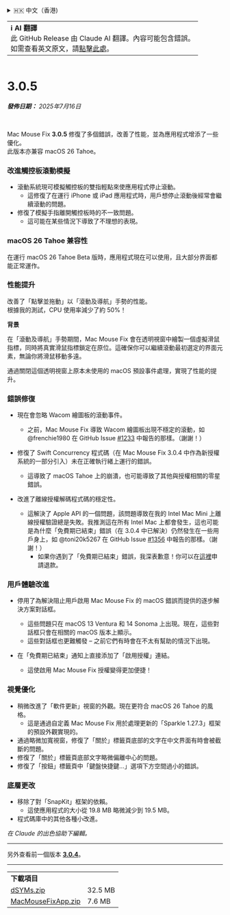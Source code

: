 <details>
<summary>🇭🇰 中文（香港)</summary>

[🇬🇧 English (GitHub Release)](https://github.com/noah-nuebling/mac-mouse-fix/releases/tag/3.0.5)\
[🇩🇪 Deutsch](https://redirect.macmousefix.com/?target=mmf-release&tag=3.0.5&locale=de)\
[🇻🇳 Tiếng Việt](https://redirect.macmousefix.com/?target=mmf-release&tag=3.0.5&locale=vi)\
[🇨🇳 中文 (简体)](https://redirect.macmousefix.com/?target=mmf-release&tag=3.0.5&locale=zh-Hans)\
[🇨🇳 中文 (繁體)](https://redirect.macmousefix.com/?target=mmf-release&tag=3.0.5&locale=zh-Hant)\
**🇭🇰 中文（香港)**\
[🇰🇷 한국어](https://redirect.macmousefix.com/?target=mmf-release&tag=3.0.5&locale=ko)\
[Help translate Mac Mouse Fix to different languages!](https://github.com/noah-nuebling/mac-mouse-fix/discussions/731)
</details>
<table align=><td>
<b>ℹ️ AI 翻譯</b><br>
此 GitHub Release 由 Claude AI 翻譯。內容可能包含錯誤。<br>
如需查看英文原文，請<a href="https://github.com/noah-nuebling/mac-mouse-fix/releases/tag/3.0.5">點擊此處</a>。
</td></table>

<table></table>

# 3.0.5
***發佈日期：** 2025年7月16日*

<br>

Mac Mouse Fix **3.0.5** 修復了多個錯誤，改善了性能，並為應用程式增添了一些優化。\
此版本亦兼容 macOS 26 Tahoe。

### 改進觸控板滾動模擬

- 滾動系統現可模擬觸控板的雙指輕點來使應用程式停止滾動。
    - 這修復了在運行 iPhone 或 iPad 應用程式時，用戶想停止滾動後經常會繼續滾動的問題。
- 修復了模擬手指離開觸控板時的不一致問題。
    - 這可能在某些情況下導致了不理想的表現。



### macOS 26 Tahoe 兼容性

在運行 macOS 26 Tahoe Beta 版時，應用程式現在可以使用，且大部分界面都能正常運作。



### 性能提升

改善了「點擊並拖動」以「滾動及導航」手勢的性能。\
根據我的測試，CPU 使用率減少了約 50%！

**背景**

在「滾動及導航」手勢期間，Mac Mouse Fix 會在透明視窗中繪製一個虛擬滑鼠指標，同時將真實滑鼠指標鎖定在原位。這確保你可以繼續滾動最初選定的界面元素，無論你將滑鼠移動多遠。

通過關閉這個透明視窗上原本未使用的 macOS 預設事件處理，實現了性能的提升。





### 錯誤修復

- 現在會忽略 Wacom 繪圖板的滾動事件。
    - 之前，Mac Mouse Fix 導致 Wacom 繪圖板出現不穩定的滾動，如 @frenchie1980 在 GitHub Issue [#1233](https://github.com/noah-nuebling/mac-mouse-fix/issues/1233) 中報告的那樣。（謝謝！）
    
- 修復了 Swift Concurrency 程式碼（在 Mac Mouse Fix 3.0.4 中作為新授權系統的一部分引入）未在正確執行緒上運行的錯誤。
    - 這導致了 macOS Tahoe 上的崩潰，也可能導致了其他與授權相關的零星錯誤。
- 改進了離線授權解碼程式碼的穩定性。
    - 這解決了 Apple API 的一個問題，該問題導致在我的 Intel Mac Mini 上離線授權驗證總是失敗。我推測這在所有 Intel Mac 上都會發生，這也可能是為什麼「免費期已結束」錯誤（在 3.0.4 中已解決）仍然發生在一些用戶身上，如 @toni20k5267 在 GitHub Issue [#1356](https://github.com/noah-nuebling/mac-mouse-fix/issues/1356) 中報告的那樣。（謝謝！）
        - 如果你遇到了「免費期已結束」錯誤，我深表歉意！你可以在[這裡](https://redirect.macmousefix.com/?target=mmf-apply-for-refund&locale=zh-HK)申請退款。
     
     

### 用戶體驗改進

- 停用了為解決阻止用戶啟用 Mac Mouse Fix 的 macOS 錯誤而提供的逐步解決方案對話框。
    - 這些問題只在 macOS 13 Ventura 和 14 Sonoma 上出現。現在，這些對話框只會在相關的 macOS 版本上顯示。
    - 這些對話框也更難觸發 – 之前它們有時會在不太有幫助的情況下出現。
    
- 在「免費期已結束」通知上直接添加了「啟用授權」連結。
    - 這使啟用 Mac Mouse Fix 授權變得更加便捷！

### 視覺優化

- 稍微改進了「軟件更新」視窗的外觀。現在更符合 macOS 26 Tahoe 的風格。
    - 這是通過自定義 Mac Mouse Fix 用於處理更新的「Sparkle 1.27.3」框架的預設外觀實現的。
- 通過略微加寬視窗，修復了「關於」標籤頁底部的文字在中文界面有時會被截斷的問題。
- 修復了「關於」標籤頁底部文字略微偏離中心的問題。
- 修復了「按鈕」標籤頁中「鍵盤快捷鍵...」選項下方空間過小的錯誤。

### 底層更改

- 移除了對「SnapKit」框架的依賴。
    - 這使應用程式的大小從 19.8 MB 略微減少到 19.5 MB。
- 程式碼庫中的其他各種小改進。

*在 Claude 的出色協助下編輯。*

---

另外查看前一個版本 [**3.0.4**](https://redirect.macmousefix.com/?target=mmf-release&tag=3.0.4&locale=zh-HK)。

---

<table align="start">
<tr>
    <td colspan=2>
        <b>下載項目</b>
    </td>
</tr>
<tr>
    <td><a href="https://github.com/noah-nuebling/mac-mouse-fix/releases/download/3.0.5/dSYMs.zip">dSYMs.zip</a></td>
    <td>32.5 MB</td>
</tr>
<tr>
    <td><a href="https://github.com/noah-nuebling/mac-mouse-fix/releases/download/3.0.5/MacMouseFixApp.zip">MacMouseFixApp.zip</a></td>
    <td>7.6 MB</td>
</tr>
</table>